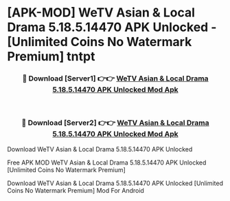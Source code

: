 # [APK-MOD] WeTV  Asian & Local Drama 5.18.5.14470 APK Unlocked - [Unlimited Coins No Watermark Premium] tntpt



<div align="center">
<h3>🔴 Download [Server1] 👉👉 <a href="https://momento.my/?title=WeTV__Asian_&_Local_Drama_5.18.5.14470_APK_Unlocked">WeTV  Asian & Local Drama 5.18.5.14470 APK Unlocked Mod Apk</a></h3><br>

<h3>🔴 Download [Server2] 👉👉 <a href="https://momento.my/?title=WeTV__Asian_&_Local_Drama_5.18.5.14470_APK_Unlocked">WeTV  Asian & Local Drama 5.18.5.14470 APK Unlocked Mod Apk</a></h3>
</div>



Download WeTV  Asian & Local Drama 5.18.5.14470 APK Unlocked 

Free APK MOD WeTV  Asian & Local Drama 5.18.5.14470 APK Unlocked [Unlimited Coins No Watermark Premium]

Download WeTV  Asian & Local Drama 5.18.5.14470 APK Unlocked [Unlimited Coins No Watermark Premium] Mod For Android
